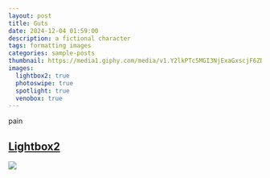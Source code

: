 ```yaml
---
layout: post
title: Guts
date: 2024-12-04 01:59:00
description: a fictional character
tags: formatting images
categories: sample-posts
thumbnail: https://media1.giphy.com/media/v1.Y2lkPTc5MGI3NjExaGxscjF6ZDluMGUybGFqODhqbHg2bzl2cndxYjFxbTJvZ296ZWEwMyZlcD12MV9pbnRlcm5hbF9naWZfYnlfaWQmY3Q9Zw/pUp9Nb1czvHMY/giphy.gif
images:
  lightbox2: true
  photoswipe: true
  spotlight: true
  venobox: true
---
```


pain

## [Lightbox2](https://lokeshdhakar.com/projects/lightbox2/)

<a href="https://media1.giphy.com/media/v1.Y2lkPTc5MGI3NjExaGxscjF6ZDluMGUybGFqODhqbHg2bzl2cndxYjFxbTJvZ296ZWEwMyZlcD12MV9pbnRlcm5hbF9naWZfYnlfaWQmY3Q9Zw/pUp9Nb1czvHMY/giphy.gif" data-lightbox="roadtrip"><img src="https://media1.giphy.com/media/v1.Y2lkPTc5MGI3NjExaGxscjF6ZDluMGUybGFqODhqbHg2bzl2cndxYjFxbTJvZ296ZWEwMyZlcD12MV9pbnRlcm5hbF9naWZfYnlfaWQmY3Q9Zw/pUp9Nb1czvHMY/giphy.gif" /></a>